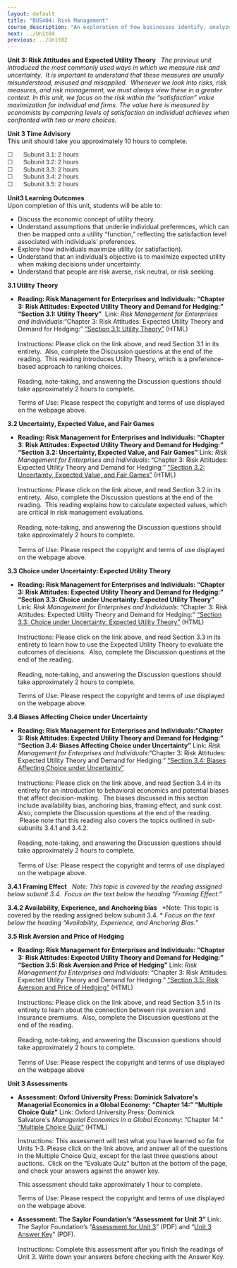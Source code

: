 ```yaml
---
layout: default
title: "BUS404: Risk Management"
course_description: "An exploration of how businesses identify, analyze, and manage the impact of project risk while making critical decisions while creating value for customers and a competitive advantage for the firm."
next: ../Unit04
previous: ../Unit02
---
```

**Unit 3: Risk Attitudes and Expected Utility Theory** <span
id="3"></span> 
*The previous unit introduced the most commonly used ways in which we
measure risk and uncertainty.  It is important to understand that these
measures are usually misunderstood, misused and misapplied.  Whenever we
look into risks, risk measures, and risk management, we must always view
these in a greater context. In this unit, we focus on the risk within
the “satisfaction” value maximization for individual and firms. The
value here is measured by economists by comparing levels of satisfaction
an individual achieves when confronted with two or more choices.*

**Unit 3 Time Advisory**  
This unit should take you approximately 10 hours to complete.  
  
 <span
style="color: rgb(51, 51, 51); font-family: sans-serif; line-height: 16.78333282470703px; ">☐</span><span
style="color: rgb(51, 51, 51); font-family: sans-serif; line-height: 16.78333282470703px; "> 
    Subunit 3.1: 2 hours</span>  
 <span
style="color: rgb(51, 51, 51); font-family: sans-serif; line-height: 16.78333282470703px; ">☐</span><span
style="color: rgb(51, 51, 51); font-family: sans-serif; line-height: 16.78333282470703px; "> 
    Subunit 3.2: 2 hours</span>  
 <span
style="color: rgb(51, 51, 51); font-family: sans-serif; line-height: 16.78333282470703px; ">☐</span><span
style="color: rgb(51, 51, 51); font-family: sans-serif; line-height: 16.78333282470703px; "> 
    Subunit 3.3: 2 hours</span>  
 <span
style="color: rgb(51, 51, 51); font-family: sans-serif; line-height: 16.78333282470703px; ">☐</span><span
style="color: rgb(51, 51, 51); font-family: sans-serif; line-height: 16.78333282470703px; "> 
    Subunit 3.4: 2 hours</span>  
 <span
style="color: rgb(51, 51, 51); font-family: sans-serif; line-height: 16.78333282470703px; ">☐</span><span
style="color: rgb(51, 51, 51); font-family: sans-serif; line-height: 16.78333282470703px; "> 
    Subunit 3.5: 2 hours</span>

**Unit3 Learning Outcomes**  
Upon completion of this unit, students will be able to:  
-   Discuss the economic concept of utility theory.
-   Understand assumptions that underlie individual preferences, which
    can then be mapped onto a utility “function,” reflecting the
    satisfaction level associated with individuals’ preferences.
-   Explore how individuals maximize utility (or satisfaction).
-   Understand that an individual’s objective is to maximize expected
    utility when making decisions under uncertainty.
-   Understand that people are risk averse, risk neutral, or risk
    seeking.

**3.1 Utility Theory** <span id="3.1"></span> 
-   **Reading: Risk Management for Enterprises and Individuals: “Chapter
    3: Risk Attitudes: Expected Utility Theory and Demand for Hedging:”
    “Section 3.1: Utility Theory”**
     Link: *Risk Management for Enterprises and Individuals:*“Chapter 3:
    Risk Attitudes: Expected Utility Theory and Demand for Hedging:”
    [“Section 3.1: Utility
    Theory”](http://www.saylor.org/site/wp-content/uploads/2013/06/Risk-Management-Ch3.pdf)
    (HTML)  
        
     Instructions: Please click on the link above, and read Section 3.1
    in its entirety.  Also, complete the Discussion questions at the end
    of the reading.  This reading introduces Utility Theory, which is a
    preference-based approach to ranking choices.  
        
     Reading, note-taking, and answering the Discussion questions should
    take approximately 2 hours to complete.  
      
     Terms of Use: Please respect the copyright and terms of use
    displayed on the webpage above.

**3.2 Uncertainty, Expected Value, and Fair Games** <span
id="3.2"></span> 
-   **Reading: Risk Management for Enterprises and Individuals: “Chapter
    3: Risk Attitudes: Expected Utility Theory and Demand for Hedging:”
    “Section 3.2: Uncertainty, Expected Value, and Fair Games”**
    Link: *Risk Management for Enterprises and Individuals*: “Chapter 3:
    Risk Attitudes: Expected Utility Theory and Demand for Hedging:”
    [“Section 3.2: Uncertainty, Expected Value, and Fair
    Games”](http://www.saylor.org/site/wp-content/uploads/2013/06/Risk-Management-Ch3.pdf)
    (HTML)  
        
     Instructions: Please click on the link above, and read Section 3.2
    in its entirety.  Also, complete the Discussion questions at the end
    of the reading.  This reading explains how to calculate expected
    values, which are critical in risk management evaluations.   
        
     Reading, note-taking, and answering the Discussion questions should
    take approximately 2 hours to complete.  
        
     Terms of Use: Please respect the copyright and terms of use
    displayed on the webpage above.

**3.3 Choice under Uncertainty: Expected Utility Theory** <span
id="3.3"></span> 
-   **Reading: Risk Management for Enterprises and Individuals: “Chapter
    3: Risk Attitudes: Expected Utility Theory and Demand for Hedging:”
    “Section 3.3: Choice under Uncertainty: Expected Utility Theory”**
    Link: *Risk Management for Enterprises and Individuals*: “Chapter 3:
    Risk Attitudes: Expected Utility Theory and Demand for Hedging:”
    [“Section 3.3: Choice under Uncertainty: Expected Utility
    Theory”](http://www.saylor.org/site/wp-content/uploads/2013/06/Risk-Management-Ch3.pdf)
    (HTML)  
        
     Instructions: Please click on the link above, and read Section 3.3
    in its entirety to learn how to use the Expected Utility Theory to
    evaluate the outcomes of decisions.  Also, complete the Discussion
    questions at the end of the reading.   
        
     Reading, note-taking, and answering the Discussion questions should
    take approximately 2 hours to complete.  
      
     Terms of Use: Please respect the copyright and terms of use
    displayed on the webpage above.

**3.4 Biases Affecting Choice under Uncertainty** <span
id="3.4"></span> 
-   **Reading: Risk Management for Enterprises and Individuals:“Chapter
    3: Risk Attitudes: Expected Utility Theory and Demand for Hedging:”
    “Section 3.4: Biases Affecting Choice under Uncertainty”**
    Link: *Risk Management for Enterprises and Individuals*:“Chapter 3:
    Risk Attitudes: Expected Utility Theory and Demand for Hedging:”
    [“Section 3.4: Biases Affecting Choice under
    Uncertainty”](http://www.saylor.org/site/wp-content/uploads/2013/06/Risk-Management-Ch3.pdf)  
        
     Instructions: Please click on the link above, and read Section 3.4
    in its entirety for an introduction to behavioral economics and
    potential biases that affect decision-making.  The biases discussed
    in this section include availability bias, anchoring bias, framing
    effect, and sunk cost.  Also, complete the Discussion questions at
    the end of the reading.  Please note that this reading also covers
    the topics outlined in sub-subunits 3.4.1 and 3.4.2.  
        
     Reading, note-taking, and answering the Discussion questions should
    take approximately 2 hours to complete.  
        
     Terms of Use: Please respect the copyright and terms of use
    displayed on the webpage above.

**3.4.1 Framing Effect** <span id="3.4.1"></span> 
*Note: This topic is covered by the reading assigned below subunit 3.4. 
Focus on the text below the heading “Framing Effect.”*

**3.4.2 Availability, Experience, and Anchoring bias** <span
id="3.4.2"></span> 
*Note: This topic is covered by the reading assigned below subunit
3.4. * *Focus on the text below the heading “Availability, Experience,
and Anchoring Bias.”*

**3.5 Risk Aversion and Price of Hedging** <span id="3.5"></span> 
-   **Reading: Risk Management for Enterprises and Individuals: “Chapter
    3: Risk Attitudes: Expected Utility Theory and Demand for Hedging:”
    “Section 3.5: Risk Aversion and Price of Hedging”**
    Link: *Risk Management for Enterprises and Individuals*: “Chapter 3:
    Risk Attitudes: Expected Utility Theory and Demand for Hedging:”
    [“Section 3.5: Risk Aversion and Price of
    Hedging”](http://www.saylor.org/site/wp-content/uploads/2013/06/Risk-Management-Ch3.pdf)
    (HTML)  
        
     Instructions: Please click on the link above, and read Section 3.5
    in its entirety to learn about the connection between risk aversion
    and insurance premiums.  Also, complete the Discussion questions at
    the end of the reading.   
        
     Reading, note-taking, and answering the Discussion questions should
    take approximately 2 hours to complete.  
        
     Terms of Use: Please respect the copyright and terms of use
    displayed on the webpage above

**Unit 3 Assessments** <span id="3.6"></span> 
-   **Assessment: Oxford University Press: Dominick Salvatore's
    Managerial Economics in a Global Economy: “Chapter 14:” “Multiple
    Choice Quiz”**
    Link: Oxford University Press: Dominick Salvatore's *Managerial
    Economics in a Global Economy*: “Chapter 14:” [“Multiple Choice
    Quiz”](http://www.oup.com/us/companion.websites/9780199811786/student/chapt14/multiplechoice/?view=usa)
    (HTML)  
      
     Instructions: This assessment will test what you have learned so
    far for Units 1-3. Please click on the link above, and answer all of
    the questions in the Multiple Choice Quiz, except for the last three
    questions about auctions.  Click on the “Evaluate Quiz” button at
    the bottom of the page, and check your answers against the answer
    key.  
      
     This assessment should take approximately 1 hour to complete.  
      
     Terms of Use: Please respect the copyright and terms of use
    displayed on the webpage above. 

-   **Assessment: The Saylor Foundation’s “Assessment for Unit 3”**
    Link: The Saylor Foundation’s “[Assessment for Unit
    3](http://www.saylor.org/site/wp-content/uploads/2012/08/BUS404-Unit-3-Assessment-FINAL.pdf)”
    (PDF) and “[Unit 3 Answer
    Key](http://www.saylor.org/site/wp-content/uploads/2012/08/BUS404-Unit-3-Assessment-Answer-Key-FINAL.pdf)”
    (PDF).  
        
     Instructions: Complete this assessment after you finish the
    readings of Unit 3. Write down your answers before checking with the
    Answer Key.


